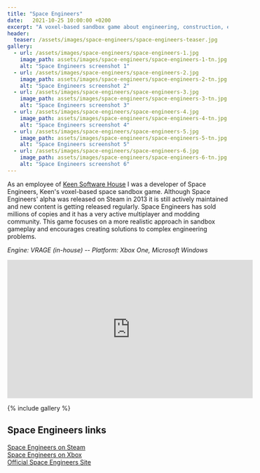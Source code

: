 ```yaml
---
title: "Space Engineers"
date:   2021-10-25 10:00:00 +0200
excerpt: "A voxel-based sandbox game about engineering, construction, exploration and survival in space and on planets."
header:
  teaser: /assets/images/space-engineers/space-engineers-teaser.jpg
gallery:
  - url: /assets/images/space-engineers/space-engineers-1.jpg
    image_path: assets/images/space-engineers/space-engineers-1-tn.jpg
    alt: "Space Engineers screenshot 1"
  - url: /assets/images/space-engineers/space-engineers-2.jpg
    image_path: assets/images/space-engineers/space-engineers-2-tn.jpg
    alt: "Space Engineers screenshot 2"
  - url: /assets/images/space-engineers/space-engineers-3.jpg
    image_path: assets/images/space-engineers/space-engineers-3-tn.jpg
    alt: "Space Engineers screenshot 3"
  - url: /assets/images/space-engineers/space-engineers-4.jpg
    image_path: assets/images/space-engineers/space-engineers-4-tn.jpg
    alt: "Space Engineers screenshot 4"
  - url: /assets/images/space-engineers/space-engineers-5.jpg
    image_path: assets/images/space-engineers/space-engineers-5-tn.jpg
    alt: "Space Engineers screenshot 5"
  - url: /assets/images/space-engineers/space-engineers-6.jpg
    image_path: assets/images/space-engineers/space-engineers-6-tn.jpg
    alt: "Space Engineers screenshot 6"
---
```


As an employee of [Keen Software House](https://www.keenswh.com/) I was a developer of Space Engineers, Keen's voxel-based space sandbox game. Although Space Engineers' alpha was released on Steam in 2013 it is still actively maintained and new content is getting released regularly. Space Engineers has sold millions of copies and it has a very active multiplayer and modding community.
This game focuses on a more realistic approach in sandbox gameplay and encourages creating solutions to complex engineering problems.

*Engine: VRAGE (in-house) -- Platform: Xbox One, Microsoft Windows*

<iframe width="560" height="315" src="https://www.youtube-nocookie.com/embed/bNT4IOSaj84?rel=0" frameborder="0" allow="autoplay; encrypted-media" allowfullscreen></iframe>

{% include gallery %}

## Space Engineers links
[Space Engineers on Steam](https://store.steampowered.com/app/244850/Space_Engineers/)   
[Space Engineers on Xbox](https://www.xbox.com/hu-hu/games/store/Space-Engineers/9NLV3X229LG1)   
[Official Space Engineers Site](https://www.spaceengineersgame.com/)
